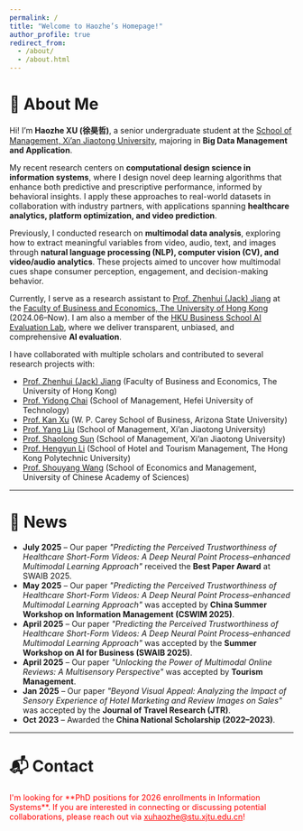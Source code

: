 ```yaml
---
permalink: /
title: "Welcome to Haozhe’s Homepage!"
author_profile: true
redirect_from: 
  - /about/
  - /about.html
---
```


# 👋 About Me  

Hi! I’m **Haozhe XU (徐昊哲)**, a senior undergraduate student at the [School of Management, Xi’an Jiaotong University](https://som.xjtu.edu.cn/en/), majoring in **Big Data Management and Application**.  

My recent research centers on **computational design science in information systems**, where I design novel deep learning algorithms that enhance both predictive and prescriptive performance, informed by behavioral insights. I apply these approaches to real-world datasets in collaboration with industry partners, with applications spanning **healthcare analytics, platform optimization, and video prediction**.  

Previously, I conducted research on **multimodal data analysis**, exploring how to extract meaningful variables from video, audio, text, and images through **natural language processing (NLP), computer vision (CV), and video/audio analytics**. These projects aimed to uncover how multimodal cues shape consumer perception, engagement, and decision-making behavior.  

Currently, I serve as a research assistant to [Prof. Zhenhui (Jack) Jiang](https://www.hkubs.hku.hk/people/zhenhui-jack-jiang/) at the [Faculty of Business and Economics, The University of Hong Kong](https://www.hkubs.hku.hk/) (2024.06–Now). I am also a member of the [HKU Business School AI Evaluation Lab](https://www.hkubs.hku.hk/aimodelrankings_en/), where we deliver transparent, unbiased, and comprehensive **AI evaluation**.  

I have collaborated with multiple scholars and contributed to several research projects with:  
- [Prof. Zhenhui (Jack) Jiang](https://www.hkubs.hku.hk/people/zhenhui-jack-jiang/) (Faculty of Business and Economics, The University of Hong Kong)  
- [Prof. Yidong Chai](https://www.hfut.edu.cn/glxyen/info/1073/1501.htm) (School of Management, Hefei University of Technology)  
- [Prof. Kan Xu](https://kanxu526.github.io/) (W. P. Carey School of Business, Arizona State University)  
- [Prof. Yang Liu](https://gr.xjtu.edu.cn/web/0020200607) (School of Management, Xi’an Jiaotong University)  
- [Prof. Shaolong Sun](http://gr.xjtu.edu.cn/web/sunshaolong) (School of Management, Xi’an Jiaotong University)  
- [Prof. Hengyun Li](https://hengyunli.github.io/) (School of Hotel and Tourism Management, The Hong Kong Polytechnic University)  
- [Prof. Shouyang Wang](https://people.ucas.ac.cn/~sywang) (School of Economics and Management, University of Chinese Academy of Sciences)  


---

# 📰 News  

- **July 2025** – Our paper *"Predicting the Perceived Trustworthiness of Healthcare Short-Form Videos: A Deep Neural Point Process–enhanced Multimodal Learning Approach"* received the **Best Paper Award** at SWAIB 2025.  
- **May 2025** – Our paper *"Predicting the Perceived Trustworthiness of Healthcare Short-Form Videos: A Deep Neural Point Process–enhanced Multimodal Learning Approach"* was accepted by **China Summer Workshop on Information Management (CSWIM 2025)**.  
- **April 2025** – Our paper *"Predicting the Perceived Trustworthiness of Healthcare Short-Form Videos: A Deep Neural Point Process–enhanced Multimodal Learning Approach"* was accepted by the **Summer Workshop on AI for Business (SWAIB 2025)**.  
- **April 2025** – Our paper *"Unlocking the Power of Multimodal Online Reviews: A Multisensory Perspective"* was accepted by **Tourism Management**.  
- **Jan 2025** – Our paper *"Beyond Visual Appeal: Analyzing the Impact of Sensory Experience of Hotel Marketing and Review Images on Sales"* was accepted by the **Journal of Travel Research (JTR)**.  
- **Oct 2023** – Awarded the **China National Scholarship (2022–2023)**.  
---

# 📬 Contact  

<font color="red">
I'm looking for **PhD positions for 2026 enrollments in Information Systems**.  
If you are interested in connecting or discussing potential collaborations, please reach out via  
<a href="mailto:xuhaozhe@stu.xjtu.edu.cn" style="color:red;">xuhaozhe@stu.xjtu.edu.cn</a>!
</font>

